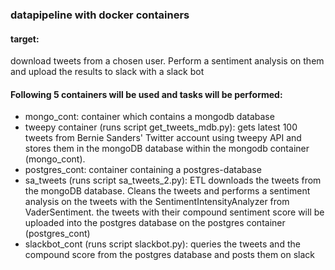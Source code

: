 ### datapipeline with docker containers

#### target:
download tweets from a chosen user. Perform a sentiment analysis on them and upload the results to slack with a slack bot

#### Following 5 containers will be used and tasks will be performed:
- mongo_cont: container which contains a mongodb database
- tweepy container (runs script get_tweets_mdb.py): 
    gets latest 100 tweets from Bernie Sanders' Twitter account using tweepy API
    and stores them in the mongoDB database within the mongodb container (mongo_cont).
- postgres_cont: container containing a postgres-database
- sa_tweets (runs script sa_tweets_2.py): ETL
    downloads the tweets from the mongoDB database. Cleans the tweets and performs
    a sentiment analysis on the tweets with the SentimentIntensityAnalyzer from VaderSentiment.
    the tweets with their compound sentiment score will be uploaded into the postgres database on 
    the postgres container (postgres_cont)
- slackbot_cont (runs script slackbot.py):
    queries the tweets and the compound score from the postgres database and
    posts them on slack